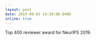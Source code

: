 ```yaml
---
layout: post
date: 2019-09-03 14:29:00-0400
inline: true
---
```


Top 400 reviewer award for NeurIPS 2019.
